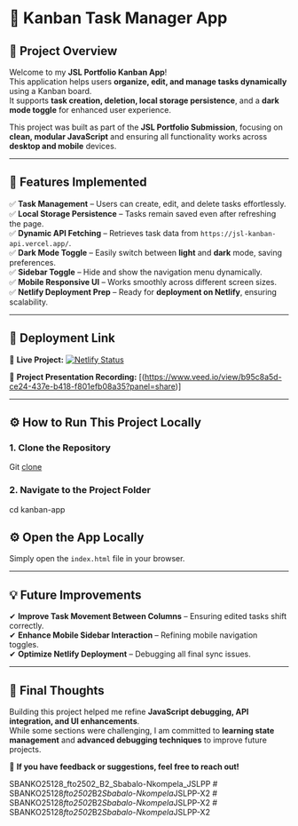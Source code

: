 # 🚀 Kanban Task Manager App

## 📌 Project Overview

Welcome to my **JSL Portfolio Kanban App**!  
This application helps users **organize, edit, and manage tasks dynamically** using a Kanban board.  
It supports **task creation, deletion, local storage persistence**, and a **dark mode toggle** for enhanced user experience.

This project was built as part of the **JSL Portfolio Submission**, focusing on **clean, modular JavaScript** and ensuring all functionality works across **desktop and mobile** devices.

---

## 🎯 Features Implemented

✅ **Task Management** – Users can create, edit, and delete tasks effortlessly.  
✅ **Local Storage Persistence** – Tasks remain saved even after refreshing the page.  
✅ **Dynamic API Fetching** – Retrieves task data from `https://jsl-kanban-api.vercel.app/`.  
✅ **Dark Mode Toggle** – Easily switch between **light** and **dark** mode, saving preferences.  
✅ **Sidebar Toggle** – Hide and show the navigation menu dynamically.  
✅ **Mobile Responsive UI** – Works smoothly across different screen sizes.  
✅ **Netlify Deployment Prep** – Ready for **deployment on Netlify**, ensuring scalability.

---

## 🚀 Deployment Link

🔗 **Live Project:** [![Netlify Status](https://api.netlify.com/api/v1/badges/91ebf1e0-af97-4ce4-bcce-4449c718000d/deploy-status)](https://app.netlify.com/projects/sbanko25128-fto2504-b2-jslpp/deploys) 

🔗 **Project Presentation Recording:** [(https://www.veed.io/view/b95c8a5d-ce24-437e-b418-f801efb08a35?panel=share)]

---

## ⚙️ How to Run This Project Locally

### **1. Clone the Repository**

Git [clone](https://github.com/Sbubz-XI/SBANKO25128_fto2502_B2_Sbabalo-Nkompela_JSLPP)

### **2. Navigate to the Project Folder**

cd kanban-app

## ⚙️ Open the App Locally

Simply open the `index.html` file in your browser.

---

## 💡 Future Improvements

✔ **Improve Task Movement Between Columns** – Ensuring edited tasks shift correctly.  
✔ **Enhance Mobile Sidebar Interaction** – Refining mobile navigation toggles.  
✔ **Optimize Netlify Deployment** – Debugging all final sync issues.

---

## 🎤 Final Thoughts

Building this project helped me refine **JavaScript debugging, API integration, and UI enhancements**.  
While some sections were challenging, I am committed to **learning state management** and **advanced debugging techniques** to improve future projects.

📢 **If you have feedback or suggestions, feel free to reach out!**

SBANKO25128_fto2502_B2_Sbabalo-Nkompela_JSLPP
#   S B A N K O 2 5 1 2 8 _ f t o 2 5 0 2 _ B 2 _ S b a b a l o - N k o m p e l a _ J S L P P - X 2 
 
 #   S B A N K O 2 5 1 2 8 _ f t o 2 5 0 2 _ B 2 _ S b a b a l o - N k o m p e l a _ J S L P P - X 2 
 
 #   S B A N K O 2 5 1 2 8 _ f t o 2 5 0 2 _ B 2 _ S b a b a l o - N k o m p e l a _ J S L P P - X 2 
 
 

